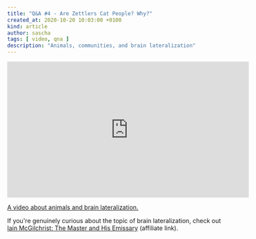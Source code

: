 ```yaml
---
title: "Q&A #4 - Are Zettlers Cat People? Why?"
created_at: 2020-10-20 10:03:00 +0100
kind: article
author: sascha
tags: [ video, qna ]
description: "Animals, communities, and brain lateralization"
---
```

<iframe width="560" height="315" src="https://www.youtube-nocookie.com/embed/oLF9QWO0nj8" frameborder="0" allow="accelerometer; autoplay; clipboard-write; encrypted-media; gyroscope; picture-in-picture" allowfullscreen></iframe>

[A video about animals and brain lateralization.](https://youtu.be/oLF9QWO0nj8)

If you're genuinely curious about the topic of brain lateralization, check out [Iain McGilchrist: The Master and His Emissary](https://amzn.to/3m87Ypn) (affiliate link).

